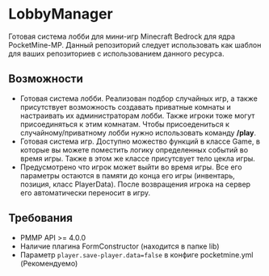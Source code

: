 # LobbyManager
Готовая система лобби для мини-игр Minecraft Bedrock для ядра PocketMine-MP.
Данный репозиторий следует использовать как шаблон для ваших репозиториев с
использованием данного ресурса.

## Возможности
    
- Готовая система лобби. Реализован подбор случайных игр, а также присутствует 
возможность создавать приватные комнаты и настраивать их администраторам лобби. 
Также игроки тоже могут присоединяться к этим комнатам. Чтобы присоедениться к
случайному/приватному лобби нужно использовать команду **/play**.
- Готовая система игр. Доступно можество функций в классе Game, в которые вы можете
поместить логику определенных событий во время игры. Также в этом же классе
присутсвует тело цекла игры.
- Предусмотрено что игрок может выйти во время игры. Все его параметры остаются
в памяти до конца его игры (инвентарь, позиция, класс PlayerData). После возвращения
игрока на сервер его автоматически переносит в игру.

## Требования

- PMMP API >= 4.0.0
- Наличие плагина FormConstructor (находится в папке lib)
- Параметр `player.save-player.data=false` в конфиге pocketmine.yml (Рекомендуемо)